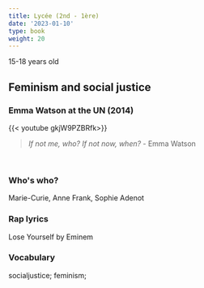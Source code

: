 ```yaml
---
title: Lycée (2nd - 1ère)
date: '2023-01-10'
type: book
weight: 20
---
```


15-18 years old

<!--more-->

## Feminism and social justice

### Emma Watson at the UN (2014)

{{< youtube gkjW9PZBRfk>}}

> _If not me, who? If not now, when?_ - Emma Watson
<br> 

### Who's who?

Marie-Curie, Anne Frank, Sophie Adenot

### Rap lyrics

Lose Yourself by Eminem

### Vocabulary

socialjustice; feminism;